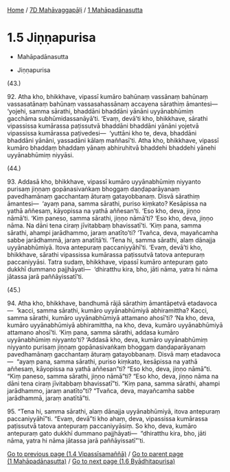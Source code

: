 
[Home](/) / [7D Mahāvaggapāḷi](...md) / [1 Mahāpadānasutta](../7D/1.md)

# 1.5 Jiṇṇapurisa

* Mahāpadānasutta

* Jiṇṇapurisa

(43.)

92\. Atha kho, bhikkhave, vipassī kumāro bahūnaṃ vassānaṃ bahūnaṃ vassasatānaṃ bahūnaṃ vassasahassānaṃ accayena sārathiṃ āmantesi—  ‘yojehi, samma sārathi, bhaddāni bhaddāni yānāni uyyānabhūmiṃ gacchāma subhūmidassanāyā’ti. ‘Evaṃ, devā’ti kho, bhikkhave, sārathi vipassissa kumārassa paṭissutvā bhaddāni bhaddāni yānāni yojetvā vipassissa kumārassa paṭivedesi—  ‘yuttāni kho te, deva, bhaddāni bhaddāni yānāni, yassadāni kālaṃ maññasī’ti. Atha kho, bhikkhave, vipassī kumāro bhaddaṃ bhaddaṃ yānaṃ abhiruhitvā bhaddehi bhaddehi yānehi uyyānabhūmiṃ niyyāsi.

(44.)

93\. Addasā kho, bhikkhave, vipassī kumāro uyyānabhūmiṃ niyyanto purisaṃ jiṇṇaṃ gopānasivaṅkaṃ bhoggaṃ daṇḍaparāyanaṃ pavedhamānaṃ gacchantaṃ āturaṃ gatayobbanaṃ. Disvā sārathiṃ āmantesi—  ‘ayaṃ pana, samma sārathi, puriso kiṃkato? Kesāpissa na yathā aññesaṃ, kāyopissa na yathā aññesan’ti. ‘Eso kho, deva, jiṇṇo nāmā’ti. ‘Kiṃ paneso, samma sārathi, jiṇṇo nāmā’ti? ‘Eso kho, deva, jiṇṇo nāma. Na dāni tena ciraṃ jīvitabbaṃ bhavissatī’ti. ‘Kiṃ pana, samma sārathi, ahampi jarādhammo, jaraṃ anatīto’ti? ‘Tvañca, deva, mayañcamha sabbe jarādhammā, jaraṃ anatītā’ti. ‘Tena hi, samma sārathi, alaṃ dānajja uyyānabhūmiyā. Itova antepuraṃ paccaniyyāhī’ti. ‘Evaṃ, devā’ti kho, bhikkhave, sārathi vipassissa kumārassa paṭissutvā tatova antepuraṃ paccaniyyāsi. Tatra sudaṃ, bhikkhave, vipassī kumāro antepuraṃ gato dukkhī dummano pajjhāyati—  ‘dhiratthu kira, bho, jāti nāma, yatra hi nāma jātassa jarā paññāyissatī’ti.

(45.)

94\. Atha kho, bhikkhave, bandhumā rājā sārathiṃ āmantāpetvā etadavoca—  ‘kacci, samma sārathi, kumāro uyyānabhūmiyā abhiramittha? Kacci, samma sārathi, kumāro uyyānabhūmiyā attamano ahosī’ti? ‘Na kho, deva, kumāro uyyānabhūmiyā abhiramittha, na kho, deva, kumāro uyyānabhūmiyā attamano ahosī’ti. ‘Kiṃ pana, samma sārathi, addasa kumāro uyyānabhūmiṃ niyyanto’ti? ‘Addasā kho, deva, kumāro uyyānabhūmiṃ niyyanto purisaṃ jiṇṇaṃ gopānasivaṅkaṃ bhoggaṃ daṇḍaparāyanaṃ pavedhamānaṃ gacchantaṃ āturaṃ gatayobbanaṃ. Disvā maṃ etadavoca—  “ayaṃ pana, samma sārathi, puriso kiṃkato, kesāpissa na yathā aññesaṃ, kāyopissa na yathā aññesan”ti? “Eso kho, deva, jiṇṇo nāmā”ti. “Kiṃ paneso, samma sārathi, jiṇṇo nāmā”ti? “Eso kho, deva, jiṇṇo nāma na dāni tena ciraṃ jīvitabbaṃ bhavissatī”ti. “Kiṃ pana, samma sārathi, ahampi jarādhammo, jaraṃ anatīto”ti? “Tvañca, deva, mayañcamha sabbe jarādhammā, jaraṃ anatītā”ti.

95\. “Tena hi, samma sārathi, alaṃ dānajja uyyānabhūmiyā, itova antepuraṃ paccaniyyāhī”ti. “Evaṃ, devā”ti kho ahaṃ, deva, vipassissa kumārassa paṭissutvā tatova antepuraṃ paccaniyyāsiṃ. So kho, deva, kumāro antepuraṃ gato dukkhī dummano pajjhāyati—  “dhiratthu kira, bho, jāti nāma, yatra hi nāma jātassa jarā paññāyissatī”’ti.

[Go to previous page (1.4 Vipassīsamaññā)](1.4.md) / [Go to parent page (1 Mahāpadānasutta)](../7D/1.md) / [Go to next page (1.6 Byādhitapurisa)](1.6.md)


